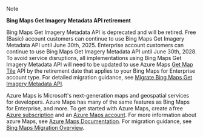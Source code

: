 > [!NOTE]
> **Bing Maps Get Imagery Metadata API retirement**
>
> Bing Maps Get Imagery Metadata API is deprecated and will be retired. Free (Basic) account customers can continue to use Bing Maps Get Imagery Metadata API until June 30th, 2025. Enterprise account customers can continue to use Bing Maps Get Imagery Metadata API until June 30th, 2028. To avoid service disruptions, all implementations using Bing Maps Get Imagery Metadata API will need to be updated to use Azure Maps [Get Map Tile](/rest/api/maps/render/get-map-tile) API by the retirement date that applies to your Bing Maps for Enterprise account type. For detailed migration guidance, see [Migrate Bing Maps Get Imagery Metadata API](/azure/azure-maps/migrate-get-imagery-metadata).
>
> Azure Maps is Microsoft's next-generation maps and geospatial services for developers. Azure Maps has many of the same features as Bing Maps for Enterprise, and more. To get started with Azure Maps, create a free [Azure subscription](https://azure.microsoft.com/free) and an [Azure Maps account](/azure/azure-maps/how-to-manage-account-keys#create-a-new-account). For more information about azure Maps, see [Azure Maps Documentation](/azure/azure-maps/). For migration guidance, see [Bing Maps Migration Overview](/azure/azure-maps/migrate-bing-maps-overview).
